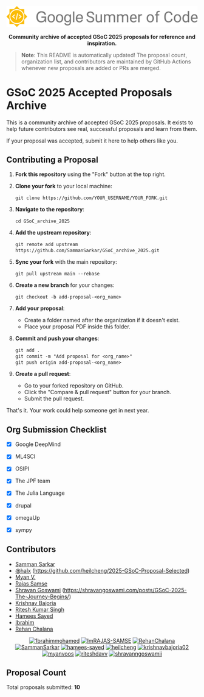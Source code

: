 <!-- @format -->

<p align="center">
    <img src="https://github.com/Rishabh04-02/The-Beginners-Guide-to-Google-Summer-of-Code-GSoC/blob/master/gsoclogo.svg">    
</p>
<p align="center"><b>Community archive of accepted GSoC 2025 proposals for reference and inspiration.</b></p>

> **Note**: This README is automatically updated! The proposal count, organization list, and contributors are maintained by GitHub Actions whenever new proposals are added or PRs are merged.

# GSoC 2025 Accepted Proposals Archive

This is a community archive of accepted GSoC 2025 proposals. It exists to help future contributors see real, successful proposals and learn from them.

If your proposal was accepted, submit it here to help others like you.


## Contributing a Proposal

1. **Fork this repository** using the "Fork" button at the top right.
2. **Clone your fork** to your local machine:

   ```
   git clone https://github.com/YOUR_USERNAME/YOUR_FORK.git
   ```

3. **Navigate to the repository**:

   ```
   cd GSoC_archive_2025
   ```

4. **Add the upstream repository**:

   ```
   git remote add upstream https://github.com/SammanSarkar/GSoC_archive_2025.git
   ```

5. **Sync your fork** with the main repository:

   ```
   git pull upstream main --rebase
   ```

6. **Create a new branch** for your changes:

   ```
   git checkout -b add-proposal-<org_name>
   ```

7. **Add your proposal**:
   - Create a folder named after the organization if it doesn't exist.
   - Place your proposal PDF inside this folder.

8. **Commit and push your changes**:

   ```
   git add .
   git commit -m "Add proposal for <org_name>"
   git push origin add-proposal-<org_name>
   ```

9. **Create a pull request**:
   - Go to your forked repository on GitHub.
   - Click the "Compare & pull request" button for your branch.
   - Submit the pull request.

That's it. Your work could help someone get in next year.

## Org Submission Checklist

- [x] Google DeepMind
- [x] ML4SCI
- [x] OSIPI
- [x] The JPF team
- [x] The Julia Language
- [x] drupal
- [x] omegaUp
- [x] sympy
















## Contributors

<!-- Add contributors below -->
- [Samman Sarkar](https://github.com/SammanSarkar)
- [@halx](https://github.com/heilcheng) (https://github.com/heilcheng/2025-GSoC-Proposal-Selected)
- [Myan V.](https://github.com/myanvoos)
- [Rajas Samse](https://github.com/ImRAJAS-SAMSE)
- [Shravan Goswami](https://github.com/shravanngoswamii) (https://shravangoswami.com/posts/GSoC-2025-The-Journey-Begins/)
- [Krishnav Bajoria](https://github.com/krishnavbajoria02)
- [Ritesh Kumar Singh](https://github.com/riteshdavv)
- [Hamees Sayed](https://github.com/hamees-sayed)
- [Ibrahim](https://github.com/1brahimmohamed)
- [Rehan Chalana](https://github.com/RehanChalana)

<div align="center">
  <a href="https://github.com/1brahimmohamed"><img src="https://github.com/1brahimmohamed.png" width="60px" alt="1brahimmohamed" /></a>
  <a href="https://github.com/ImRAJAS-SAMSE"><img src="https://github.com/ImRAJAS-SAMSE.png" width="60px" alt="ImRAJAS-SAMSE" /></a>
  <a href="https://github.com/RehanChalana"><img src="https://github.com/RehanChalana.png" width="60px" alt="RehanChalana" /></a>
  <a href="https://github.com/SammanSarkar"><img src="https://github.com/SammanSarkar.png" width="60px" alt="SammanSarkar" /></a>
  <a href="https://github.com/hamees-sayed"><img src="https://github.com/hamees-sayed.png" width="60px" alt="hamees-sayed" /></a>
  <a href="https://github.com/heilcheng"><img src="https://github.com/heilcheng.png" width="60px" alt="heilcheng" /></a>
  <a href="https://github.com/krishnavbajoria02"><img src="https://github.com/krishnavbajoria02.png" width="60px" alt="krishnavbajoria02" /></a>
  <a href="https://github.com/myanvoos"><img src="https://github.com/myanvoos.png" width="60px" alt="myanvoos" /></a>
  <a href="https://github.com/riteshdavv"><img src="https://github.com/riteshdavv.png" width="60px" alt="riteshdavv" /></a>
  <a href="https://github.com/shravanngoswamii"><img src="https://github.com/shravanngoswamii.png" width="60px" alt="shravanngoswamii" /></a>
</div>

## Proposal Count

Total proposals submitted: **10**


